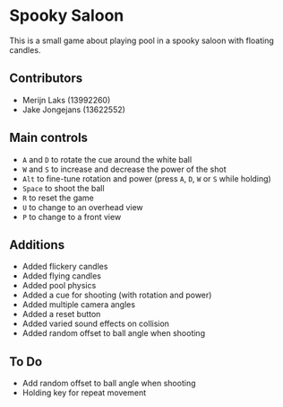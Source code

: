 # Spooky Saloon

This is a small game about playing pool in a spooky saloon with floating candles.

## Contributors

- Merijn Laks (13992260)
- Jake Jongejans (13622552)

## Main controls

- `A` and `D` to rotate the cue around the white ball
- `W` and `S` to increase and decrease the power of the shot
- `Alt` to fine-tune rotation and power (press `A`, `D`, `W` or `S` while holding)
- `Space` to shoot the ball
- `R` to reset the game
- `U` to change to an overhead view
- `P` to change to a front view

## Additions

- Added flickery candles
- Added flying candles
- Added pool physics
- Added a cue for shooting (with rotation and power)
- Added multiple camera angles
- Added a reset button
- Added varied sound effects on collision
- Added random offset to ball angle when shooting

## To Do

- Add random offset to ball angle when shooting
- Holding key for repeat movement
